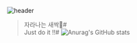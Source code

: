 ![header](https://capsule-render.vercel.app/api?type=slice&color=gradient&text=Hi,there?&animation=twinkling&fontSize=50&fontAlign=80&rotate=7&fontAlignY=12.5&desc=i'm%20beginner%20developer&descAlign=80&descAlignY=40)
 
> 자라나는 새싹🌱#  
> Just do it !!#
![Anurag's GitHub stats](https://github-readme-stats.vercel.app/api?username=anuraghazra&theme=graywhite&show_icons=true)
<!--
**Wani1993/Wani1993** is a ✨ _special_ ✨ repository because its `README.md` (this file) appears on your GitHub profile.

Here are some ideas to get you started:

- 🔭 I’m currently working on ...
- 🌱 I’m currently learning ...
- 👯 I’m looking to collaborate on ...
- 🤔 I’m looking for help with ...
- 💬 Ask me about ...
- 📫 How to reach me: ...
- 😄 Pronouns: ...
- ⚡ Fun fact: ...
-->
